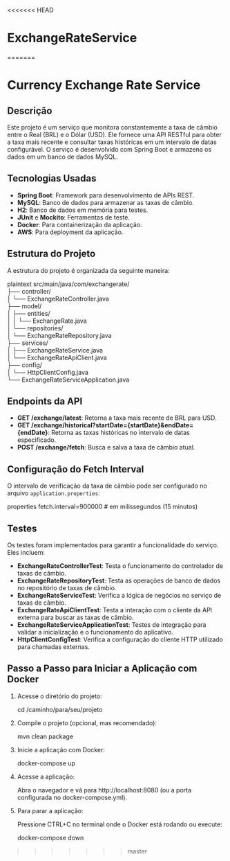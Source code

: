 <<<<<<< HEAD
# ExchangeRateService
=======
# Currency Exchange Rate Service

## Descrição
Este projeto é um serviço que monitora constantemente a taxa de câmbio entre o Real (BRL) e o Dólar (USD). Ele fornece uma API RESTful para obter a taxa mais recente e consultar taxas históricas em um intervalo de datas configurável. O serviço é desenvolvido com Spring Boot e armazena os dados em um banco de dados MySQL.

## Tecnologias Usadas
- **Spring Boot**: Framework para desenvolvimento de APIs REST.
- **MySQL**: Banco de dados para armazenar as taxas de câmbio.
- **H2**: Banco de dados em memória para testes.
- **JUnit** e **Mockito**: Ferramentas de teste.
- **Docker**: Para containerização da aplicação.
- **AWS**: Para deployment da aplicação.

## Estrutura do Projeto
A estrutura do projeto é organizada da seguinte maneira:

plaintext
src/main/java/com/exchangerate/  
├── controller/  
│   └── ExchangeRateController.java  
├── model/  
│   ├── entities/  
│   │   └── ExchangeRate.java  
│   └── repositories/  
│       └── ExchangeRateRepository.java  
├── services/  
│   ├── ExchangeRateService.java  
│   └── ExchangeRateApiClient.java  
├── config/  
│   └── HttpClientConfig.java  
└── ExchangeRateServiceApplication.java

## Endpoints da API

- **GET /exchange/latest**: Retorna a taxa mais recente de BRL para USD.
- **GET /exchange/historical?startDate={startDate}&endDate={endDate}**: Retorna as taxas históricas no intervalo de datas especificado.
- **POST /exchange/fetch**: Busca e salva a taxa de câmbio atual.

## Configuração do Fetch Interval

O intervalo de verificação da taxa de câmbio pode ser configurado no arquivo `application.properties`:

properties
fetch.interval=900000 # em milissegundos (15 minutos)

## Testes

Os testes foram implementados para garantir a funcionalidade do serviço. Eles incluem:

- **ExchangeRateControllerTest**: Testa o funcionamento do controlador de taxas de câmbio.
- **ExchangeRateRepositoryTest**: Testa as operações de banco de dados no repositório de taxas de câmbio.
- **ExchangeRateServiceTest**: Verifica a lógica de negócios no serviço de taxas de câmbio.
- **ExchangeRateApiClientTest**: Testa a interação com o cliente da API externa para buscar as taxas de câmbio.
- **ExchangeRateServiceApplicationTest**: Testes de integração para validar a inicialização e o funcionamento do aplicativo.
- **HttpClientConfigTest**: Verifica a configuração do cliente HTTP utilizado para chamadas externas.

## Passo a Passo para Iniciar a Aplicação com Docker

1. Acesse o diretório do projeto:

   cd /caminho/para/seu/projeto

2. Compile o projeto (opcional, mas recomendado):

   mvn clean package

3. Inicie a aplicação com Docker:

   docker-compose up

4. Acesse a aplicação:

   Abra o navegador e vá para http://localhost:8080 (ou a porta configurada no docker-compose.yml).

5. Para parar a aplicação:

   Pressione CTRL+C no terminal onde o Docker está rodando ou execute:

   docker-compose down

>>>>>>> master
